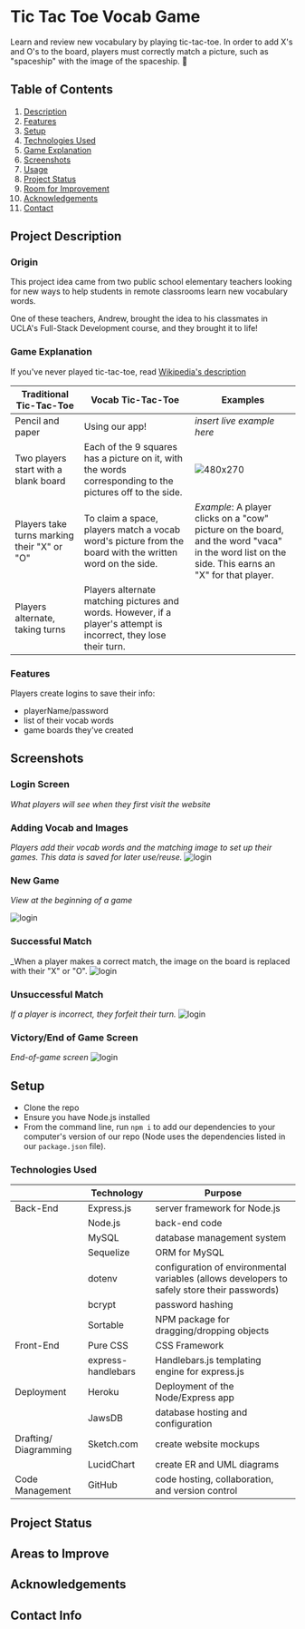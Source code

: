 # Tic Tac Toe Vocab Game

Learn and review new vocabulary by playing tic-tac-toe. In order to add X's and O's to the board, players must correctly match a picture, such as "spaceship" with the image of the spaceship. 🚀

## Table of Contents

1. [Description](#Project-Description)
1. [Features](#Features)
1. [Setup](#Setup)
1. [Technologies Used](#Technologies-Used)
1. [Game Explanation](#Game-Explanation)
1. [Screenshots](#Screenshots)
1. [Usage](#Usage)
1. [Project Status](#Project-Status)
1. [Room for Improvement](#Room-for-Improvement)
1. [Acknowledgements](#Acknowledgements)
1. [Contact](#Contact)

## Project Description

### Origin

This project idea came from two public school elementary teachers looking for new ways to help students in remote classrooms learn new vocabulary words.

One of these teachers, Andrew, brought the idea to his classmates in UCLA's Full-Stack Development course, and they brought it to life!

### Game Explanation

If you've never played tic-tac-toe, read [Wikipedia's description](https://en.wikipedia.org/wiki/Tic-tac-toe)

| Traditional Tic-Tac-Toe                     | Vocab Tic-Tac-Toe                                                                                                 | Examples                                                                                                                                         |
| ------------------------------------------- | ----------------------------------------------------------------------------------------------------------------- | ------------------------------------------------------------------------------------------------------------------------------------------------ |
| Pencil and paper                            | Using our app!                                                                                                    | _insert live example here_                                                                                                                       |
| Two players start with a blank board        | Each of the 9 squares has a picture on it, with the words corresponding to the pictures off to the side.          | ![480x270](https://www.fillmurray.com/g/640/360)                                                                                                 |
| Players take turns marking their "X" or "O" | To claim a space, players match a vocab word's picture from the board with the written word on the side.          | _Example_: A player clicks on a "cow" picture on the board, and the word "vaca" in the word list on the side. This earns an "X" for that player. |
| Players alternate, taking turns             | Players alternate matching pictures and words. However, if a player's attempt is incorrect, they lose their turn. |

### Features

Players create logins to save their info:

-   playerName/password
-   list of their vocab words
-   game boards they've created

## Screenshots

### Login Screen

_What players will see when they first visit the website_

### Adding Vocab and Images

_Players add their vocab words and the matching image to set up their games. This data is saved for later use/reuse._
![login](https://www.fillmurray.com/g/1920/1080)

### New Game

_View at the beginning of a game_

![login](https://www.fillmurray.com/g/1920/1080)

### Successful Match

\_When a player makes a correct match, the image on the board is replaced with their "X" or "O".
![login](https://www.fillmurray.com/g/1920/1080)

### Unsuccessful Match

_If a player is incorrect, they forfeit their turn._
![login](https://www.fillmurray.com/g/1920/1080)

### Victory/End of Game Screen

_End-of-game screen_
![login](https://www.fillmurray.com/g/1920/1080)

## Setup

-   Clone the repo
-   Ensure you have Node.js installed
-   From the command line, run `npm i` to add our dependencies to your computer's version of our repo (Node uses the dependencies listed in our `package.json` file).

### Technologies Used

|                       | Technology         | Purpose                                                                                      |
| --------------------- | ------------------ | -------------------------------------------------------------------------------------------- |
| Back-End              | Express.js         | server framework for Node.js                                                                 |
|                       | Node.js            | back-end code                                                                                |
|                       | MySQL              | database management system                                                                   |
|                       | Sequelize          | ORM for MySQL                                                                                |
|                       | dotenv             | configuration of environmental variables (allows developers to safely store their passwords) |
|                       | bcrypt             | password hashing                                                                             |
|                       | Sortable           | NPM package for dragging/dropping objects                                                    |
| Front-End             | Pure CSS           | CSS Framework                                                                                |
|                       | express-handlebars | Handlebars.js templating engine for express.js                                               |
| Deployment            | Heroku             | Deployment of the Node/Express app                                                           |
|                       | JawsDB             | database hosting and configuration                                                           |
| Drafting/ Diagramming | Sketch.com         | create website mockups                                                                       |
|                       | LucidChart         | create ER and UML diagrams                                                                   |
| Code Management       | GitHub             | code hosting, collaboration, and version control                                             |

## Project Status

## Areas to Improve

## Acknowledgements

## Contact Info
